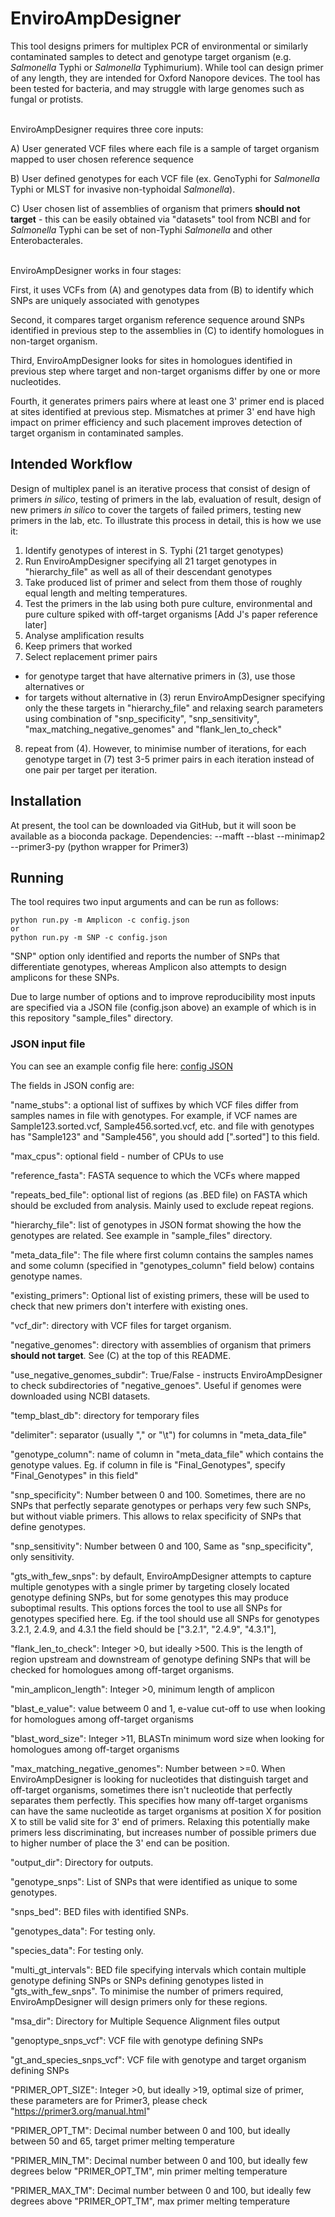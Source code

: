 # EnviroAmpDesigner

This tool designs primers for multiplex PCR of environmental or similarly contaminated samples to detect and genotype target organism (e.g. *Salmonella* Typhi or *Salmonella* Typhimurium). While tool can design primer of any length, they are intended for Oxford Nanopore devices. The tool has been tested for bacteria, and may struggle with large genomes such as fungal or protists.

<br/>
EnviroAmpDesigner requires three core inputs:

A) User generated VCF files where each file is a sample of target organism mapped to user chosen reference sequence

B) User defined genotypes for each VCF file (ex. GenoTyphi for *Salmonella* Typhi or MLST for invasive non-typhoidal *Salmonella*). 

C) User chosen list of assemblies of organism that primers **should not target** - this can be easily obtained via "datasets" tool from NCBI and for *Salmonella* Typhi can be set of non-Typhi *Salmonella* and other Enterobacterales.

<br/>
EnviroAmpDesigner works in four stages:

First, it uses VCFs from (A) and genotypes data from (B) to identify which SNPs are uniquely associated with genotypes

Second, it compares target organism reference sequence around SNPs identified in previous step to the assemblies in (C) to identify homologues in non-target organism.

Third, EnviroAmpDesigner looks for sites in homologues identified in previous step where target and non-target organisms differ by one or more nucleotides. 

Fourth, it generates primers pairs where at least one 3' primer end is placed at sites identified at previous step. Mismatches at primer 3' end have high impact on primer efficiency and such placement improves detection of target organism in contaminated samples.

## Intended Workflow

Design of multiplex panel is an iterative process that consist of design of primers *in silico*, testing of primers in the lab, evaluation of result, design of new primers *in silico* to cover the targets of failed primers, testing new primers in the lab, etc. To illustrate this process in detail, this is how we use it:
1. Identify genotypes of interest in S. Typhi (21 target genotypes)
2. Run EnviroAmpDesigner specifying all 21 target genotypes in "hierarchy_file" as well as all of their descendant genotypes
3. Take produced list of primer and select from them those of roughly equal length and melting temperatures.
4. Test the primers in the lab using both pure culture, environmental and pure culture spiked with off-target organisms [Add J's paper reference later]
5. Analyse amplification results
6. Keep primers that worked
7. Select replacement primer pairs
  - for genotype target that have alternative primers in (3), use those alternatives or
  - for targets without alternative in (3) rerun EnviroAmpDesigner specifying only the these targets in "hierarchy_file" and relaxing search parameters using combination of "snp_specificity", "snp_sensitivity", "max_matching_negative_genomes" and "flank_len_to_check"
8. repeat from (4). However, to minimise number of iterations, for each genotype target in (7) test 3-5 primer pairs in each iteration instead of one pair per target per iteration.

## Installation

At present, the tool can be downloaded via GitHub, but it will soon be available as a bioconda package. 
Dependencies:
--mafft
--blast
--minimap2
--primer3-py (python wrapper for Primer3)

## Running
The tool requires two input arguments and can be run as follows:
```
python run.py -m Amplicon -c config.json
or
python run.py -m SNP -c config.json
```
"SNP" option only identified and reports the number of SNPs that differentiate genotypes, whereas Amplicon also attempts to design amplicons for these SNPs.

Due to large number of options and to improve reproducibility most inputs are specified via a JSON file (config.json above) an example of which is in this repository "sample_files" directory.

### JSON input file
You can see an example config file here: [config JSON](https://github.com/AntonS-bio/EnviroAmpDesigner/blob/main/sample_files/config.json)

The fields in JSON config are:

  
  "name_stubs": a optional list of suffixes by which VCF files differ from samples names in file with genotypes. For example, if VCF names are Sample123.sorted.vcf, Sample456.sorted.vcf, etc. and file with genotypes has "Sample123" and "Sample456", you should add [".sorted"] to this field.
  
  "max_cpus": optional field - number of CPUs to use
  
  "reference_fasta": FASTA sequence to which the VCFs where mapped<br/>
  
  "repeats_bed_file": optional list of regions (as .BED file) on FASTA which should be excluded from analysis. Mainly used to exclude repeat regions.
  
  "hierarchy_file": list of genotypes in JSON format showing the how the genotypes are related. See example in "sample_files" directory.
  
  "meta_data_file": The file where first column contains the samples names and some column (specified in "genotypes_column" field below) contains genotype names.
  
  "existing_primers": Optional list of existing primers, these will be used to check that new primers don't interfere with existing ones.
  
  
  "vcf_dir": directory with VCF files for target organism.
  
  "negative_genomes": directory with assemblies of organism that primers **should not target**. See (C) at the top of this README.
  
  "use_negative_genomes_subdir": True/False - instructs EnviroAmpDesigner to check subdirectories of "negative_genoes". Useful if genomes were downloaded using NCBI datasets.
  
  "temp_blast_db": directory for temporary files
  
  
  "delimiter": separator (usually "," or "\t") for columns in "meta_data_file"
  
  "genotype_column": name of column in "meta_data_file" which contains the genotype values. Eg. if column in file is "Final_Genotypes", specify "Final_Genotypes" in this field"
  
  
  "snp_specificity": Number between 0 and 100. Sometimes, there are no SNPs that perfectly separate genotypes or perhaps very few such SNPs, but without viable primers. This allows to relax specificity of SNPs that define genotypes. 
  
  "snp_sensitivity": Number between 0 and 100, Same as "snp_specificity", only sensitivity.
  
  "gts_with_few_snps": by default, EnviroAmpDesigner attempts to capture multiple genotypes with a single primer by targeting closely located genotype defining SNPs, but for some genotypes this may produce suboptimal results. This options forces the tool to use all SNPs 
  for genotypes specified here. Eg. if the tool should use all SNPs for genotypes 3.2.1, 2.4.9, and 4.3.1 the field should be  ["3.2.1", "2.4.9", "4.3.1"],
  
  "flank_len_to_check": Integer >0, but ideally >500. This is the length of region upstream and downstream of genotype defining SNPs that will be checked for homologues among off-target organisms. 
  
  "min_amplicon_length": Integer >0, minimum length of amplicon
  
  "blast_e_value": value betweem 0 and 1, e-value cut-off to use when looking for homologues among off-target organisms
  
  "blast_word_size": Integer >11, BLASTn minimum word size when looking for homologues among off-target organisms
  
  "max_matching_negative_genomes": Number between >=0. When EnviroAmpDesigner is looking for nucleotides that distinguish target and off-target organisms, sometimes there isn't nucleotide that perfectly separates them perfectly. This specifies how many off-target organisms can have the same nucleotide as target organisms at position X for position X to still be valid site for 3' end of primers. Relaxing this potentially make primers less discriminating, but increases number of possible primers due to higher number of place the 3' end can be position.
  
  
  "output_dir": Directory for outputs.
  
  "genotype_snps": List of SNPs that were identified as unique to some genotypes.
  
  "snps_bed": BED files with identified SNPs.
  
  "genotypes_data": For testing only.
  
  "species_data": For testing only.
  
  "multi_gt_intervals": BED file specifying intervals which contain multiple genotype defining SNPs or SNPs defining genotypes listed in "gts_with_few_snps". To minimise the number of primers required, EnviroAmpDesigner will design primers only for these regions.
  
  "msa_dir": Directory for Multiple Sequence Alignment files output
  
  "genoptype_snps_vcf": VCF file with genotype defining SNPs
  
  "gt_and_species_snps_vcf": VCF file with genotype and target organism defining SNPs
  
  "PRIMER_OPT_SIZE": Integer >0, but ideally >19, optimal size of primer, these parameters are for Primer3, please check "https://primer3.org/manual.html"
  
  "PRIMER_OPT_TM": Decimal number between 0 and 100, but ideally between 50 and 65, target primer melting temperature
  
  "PRIMER_MIN_TM": Decimal number between 0 and 100, but ideally few degrees below "PRIMER_OPT_TM", min primer melting temperature
  
  "PRIMER_MAX_TM": Decimal number between 0 and 100, but ideally few degrees above "PRIMER_OPT_TM", max primer melting temperature
